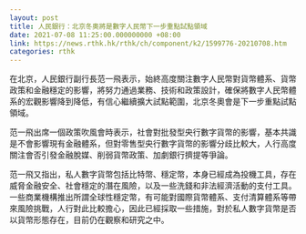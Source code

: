 ```yaml
---
layout: post
title: 人民銀行：北京冬奧將是數字人民幣下一步重點試點領域
date: 2021-07-08 11:25:00.000000000 +08:00
link: https://news.rthk.hk/rthk/ch/component/k2/1599776-20210708.htm
categories: rthk
---
```


在北京，人民銀行副行長范一飛表示，始終高度關注數字人民幣對貨幣體系、貨幣政策和金融穩定的影響，將努力通過業務、技術和政策設計，確保將數字人民幣體系的宏觀影響降到降低，有信心繼續擴大試點範圍，北京冬奧會是下一步重點試點領域。

范一飛出席一個政策吹風會時表示，社會對批發型央行數字貨幣的影響，基本共識是不會影響現有金融體系，但對零售型央行數字貨幣的影響分歧比較大，人行高度關注會否引發金融脫媒、削弱貨幣政策、加劇銀行擠提等爭論。

范一飛又指出，私人數字貨幣包括比特幣、穩定幣，本身已經成為投機工具，存在威脅金融安全、社會穩定的潛在風險，以及一些洗錢和非法經濟活動的支付工具。一些商業機構推出所謂全球性穩定幣，有可能對國際貨幣體系、支付清算體系等帶來風險挑戰，人行對此比較擔心，因此已經採取一些措施，對於私人數字貨幣是否以貨幣形態存在，目前仍在觀察和研究之中。
